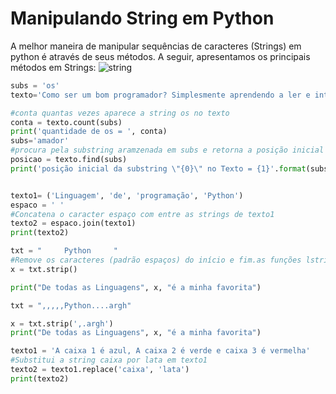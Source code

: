 # Manipulando String em Python

A melhor maneira de manipular sequências de caracteres (Strings) em python é através de seus métodos. A seguir, apresentamos os principais métodos em Strings:
        ![string](/imagens/string.png)

``` python
subs = 'os'
texto='Como ser um bom programador? Simplesmente aprendendo a ler e interpretar textos\n aprender conceitos e não decorar comandos.\nPor fim, fazer muitos exercícios'

#conta quantas vezes aparece a string os no texto
conta = texto.count(subs)
print('quantidade de os = ', conta)
subs='amador'
#procura pela substring aramzenada em subs e retorna a posição inicial encontrada
posicao = texto.find(subs)
print('posição inicial da substring \"{0}\" no Texto = {1}'.format(subs,posicao))


texto1= ('Linguagem', 'de', 'programação', 'Python')
espaco = ' '
#Concatena o caracter espaço com entre as strings de texto1
texto2 = espaco.join(texto1)
print(texto2)

txt = "     Python     "
#Remove os caracteres (padrão espaços) do início e fim.as funções lstrip() e rstrip() removem a esquerda ou a direita somente 
x = txt.strip()

print("De todas as Linguagens", x, "é a minha favorita")

txt = ",,,,,Python....argh"

x = txt.strip(',.argh')
print("De todas as Linguagens", x, "é a minha favorita")

texto1 = 'A caixa 1 é azul, A caixa 2 é verde e caixa 3 é vermelha'
#Substitui a string caixa por lata em texto1
texto2 = texto1.replace('caixa', 'lata')
print(texto2)

```

